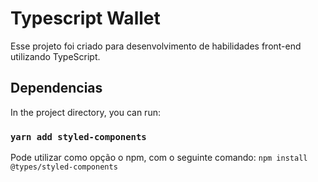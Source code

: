 # Typescript Wallet

Esse projeto foi criado para desenvolvimento de habilidades front-end utilizando TypeScript.

## Dependencias

In the project directory, you can run:

### `yarn add styled-components`

Pode utilizar como opção o npm, com o seguinte comando: `npm install @types/styled-components`


